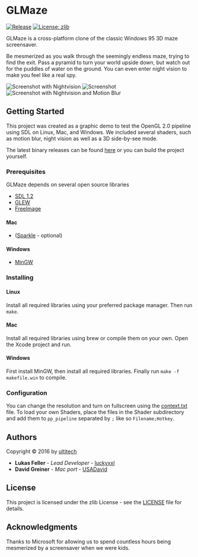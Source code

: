 # GLMaze

[![Release](https://img.shields.io/badge/release-v0.1-blue.svg)](https://github.com/cxong/cdogs-sdl/releases/latest)
[![License: zlib](https://img.shields.io/badge/license-zlib-blue.svg)](http://www.zlib.net/zlib_license.html)

GLMaze is a cross-platform clone of the classic Windows 95 3D maze screensaver.

Be mesmerized as you walk through the seemingly endless maze, trying to find the exit. Pass a pyramid to turn your world upside down, but watch out for the puddles of water on the ground. You can even enter night vision to make you feel like a real spy.

![Screenshot with Nightvision](http://www.ultitech.de/media/images/glmaze_github1.jpg)
![Screenshot](http://www.ultitech.de/media/images/glmaze_github2.jpg)
![Screenshot with Nightvision and Motion Blur](http://www.ultitech.de/media/images/glmaze_github3.jpg)

## Getting Started

This project was created as a graphic demo to test the OpenGL 2.0 pipeline using SDL on Linux, Mac, and Windows. We included several shaders, such as motion blur, night vision as well as a 3D side-by-see mode.

The latest binary releases can be found [here](http://link) or you can build the project yourself.

### Prerequisites

GLMaze depends on several open source libraries

+ [SDL 1.2](https://www.libsdl.org)
+ [GLEW](http://glew.sourceforge.net)
+ [FreeImage](http://freeimage.sourceforge.net)

#### Mac

+ ([Sparkle](https://sparkle-project.org) - optional)

#### Windows

+ [MinGW](http://www.mingw.org)

### Installing

#### Linux

Install all required libraries using your preferred package manager. Then run `make`.

#### Mac

Install all required libraries using brew or compile them on your own. Open the Xcode project and run.

#### Windows

First install MinGW, then install all required libraries. Finally run `make -f makefile.win` to compile.

### Configuration

You can change the resolution and turn on fullscreen using the [context.txt](context.txt) file. To load your own Shaders, place the files in the Shader subdirectory and add them to `pp_pipeline` separated by `;` like so `Filename;Hotkey`.

## Authors

Copyright © 2016 by [ultitech](https://www.ulti.tech)

* **Lukas Feller** - *Lead Developer* - [luckyxxl](https://github.com/luckyxxl)
* **David Greiner** - *Mac port* - [USADavid](https://github.com/USADavid)

## License

This project is licensed under the zlib License - see the [LICENSE](LICENSE) file for details.

## Acknowledgments

Thanks to Microsoft for allowing us to spend countless hours being mesmerized by a screensaver when we were kids.